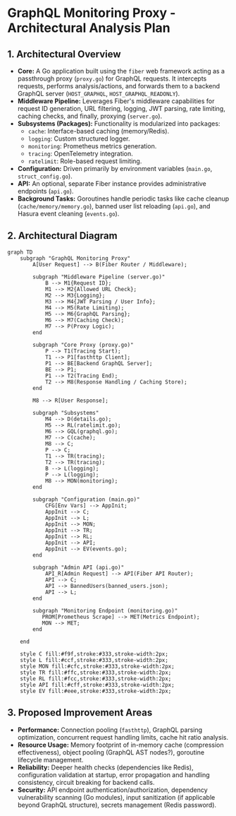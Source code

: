 # GraphQL Monitoring Proxy - Architectural Analysis Plan

## 1. Architectural Overview

*   **Core:** A Go application built using the `fiber` web framework acting as a passthrough proxy (`proxy.go`) for GraphQL requests. It intercepts requests, performs analysis/actions, and forwards them to a backend GraphQL server (`HOST_GRAPHQL`, `HOST_GRAPHQL_READONLY`).
*   **Middleware Pipeline:** Leverages Fiber's middleware capabilities for request ID generation, URL filtering, logging, JWT parsing, rate limiting, caching checks, and finally, proxying (`server.go`).
*   **Subsystems (Packages):** Functionality is modularized into packages:
    *   `cache`: Interface-based caching (memory/Redis).
    *   `logging`: Custom structured logger.
    *   `monitoring`: Prometheus metrics generation.
    *   `tracing`: OpenTelemetry integration.
    *   `ratelimit`: Role-based request limiting.
*   **Configuration:** Driven primarily by environment variables (`main.go`, `struct_config.go`).
*   **API:** An optional, separate Fiber instance provides administrative endpoints (`api.go`).
*   **Background Tasks:** Goroutines handle periodic tasks like cache cleanup (`cache/memory/memory.go`), banned user list reloading (`api.go`), and Hasura event cleaning (`events.go`).

## 2. Architectural Diagram

```mermaid
graph TD
    subgraph "GraphQL Monitoring Proxy"
        A[User Request] --> B(Fiber Router / Middleware);

        subgraph "Middleware Pipeline (server.go)"
            B --> M1{Request ID};
            M1 --> M2{Allowed URL Check};
            M2 --> M3{Logging};
            M3 --> M4{JWT Parsing / User Info};
            M4 --> M5(Rate Limiting);
            M5 --> M6{GraphQL Parsing};
            M6 --> M7(Caching Check);
            M7 --> P(Proxy Logic);
        end

        subgraph "Core Proxy (proxy.go)"
            P --> T1(Tracing Start);
            T1 --> P1[fasthttp Client];
            P1 --> BE[Backend GraphQL Server];
            BE --> P1;
            P1 --> T2(Tracing End);
            T2 --> M8(Response Handling / Caching Store);
        end

        M8 --> R[User Response];

        subgraph "Subsystems"
            M4 --> D(details.go);
            M5 --> RL(ratelimit.go);
            M6 --> GQL(graphql.go);
            M7 --> C(cache);
            M8 --> C;
            P --> C;
            T1 --> TR(tracing);
            T2 --> TR(tracing);
            B --> L(logging);
            P --> L(logging);
            M8 --> MON(monitoring);
        end

        subgraph "Configuration (main.go)"
            CFG[Env Vars] --> AppInit;
            AppInit --> C;
            AppInit --> L;
            AppInit --> MON;
            AppInit --> TR;
            AppInit --> RL;
            AppInit --> API;
            AppInit --> EV(events.go);
        end

        subgraph "Admin API (api.go)"
            API_R[Admin Request] --> API(Fiber API Router);
            API --> C;
            API --> BannedUsers(banned_users.json);
            API --> L;
        end

        subgraph "Monitoring Endpoint (monitoring.go)"
           PROM[Prometheus Scrape] --> MET(Metrics Endpoint);
           MON --> MET;
        end

    end

    style C fill:#f9f,stroke:#333,stroke-width:2px;
    style L fill:#ccf,stroke:#333,stroke-width:2px;
    style MON fill:#cfc,stroke:#333,stroke-width:2px;
    style TR fill:#ffc,stroke:#333,stroke-width:2px;
    style RL fill:#fcc,stroke:#333,stroke-width:2px;
    style API fill:#cff,stroke:#333,stroke-width:2px;
    style EV fill:#eee,stroke:#333,stroke-width:2px;

```

## 3. Proposed Improvement Areas

*   **Performance:** Connection pooling (`fasthttp`), GraphQL parsing optimization, concurrent request handling limits, cache hit ratio analysis.
*   **Resource Usage:** Memory footprint of in-memory cache (compression effectiveness), object pooling (GraphQL AST nodes?), goroutine lifecycle management.
*   **Reliability:** Deeper health checks (dependencies like Redis), configuration validation at startup, error propagation and handling consistency, circuit breaking for backend calls.
*   **Security:** API endpoint authentication/authorization, dependency vulnerability scanning (Go modules), input sanitization (if applicable beyond GraphQL structure), secrets management (Redis password).